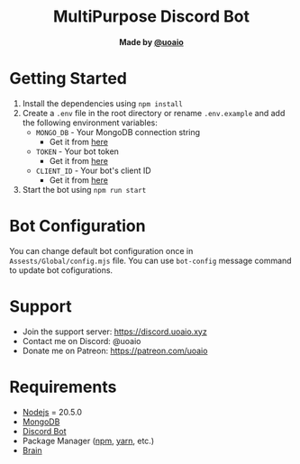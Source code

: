 <h1 align="center">
   MultiPurpose Discord Bot
</h1>
<h4 align="center">Made by <a href="https://discord.uoaio.xyz">@uoaio</a></h4>

# Getting Started

1. Install the dependencies using `npm install`
2. Create a `.env` file in the root directory or rename `.env.example` and add the following environment variables:
   - `MONGO_DB` - Your MongoDB connection string
     - Get it from [here](https://www.mongodb.com/)
   - `TOKEN` - Your bot token
     - Get it from [here](https://discord.com/developers/applications)
   - `CLIENT_ID` - Your bot's client ID
     - Get it from [here](https://discord.com/developers/applications)
3. Start the bot using `npm run start`

# Bot Configuration

You can change default bot configuration once in `Assests/Global/config.mjs` file. You can use `bot-config` message command to update bot cofigurations.

# Support

- Join the support server: https://discord.uoaio.xyz
- Contact me on Discord: @uoaio
- Donate me on Patreon: https://patreon.com/uoaio

# Requirements

- [Nodejs](https://nodejs.org/en/) = 20.5.0
- [MongoDB](https://www.mongodb.com/)
- [Discord Bot](https://discord.com/developers/applications)
- Package Manager ([npm](https://www.npmjs.com/), [yarn](https://yarnpkg.com/), etc.)
- [Brain](https://www.youtube.com/watch?v=dQw4w9WgXcQ)

